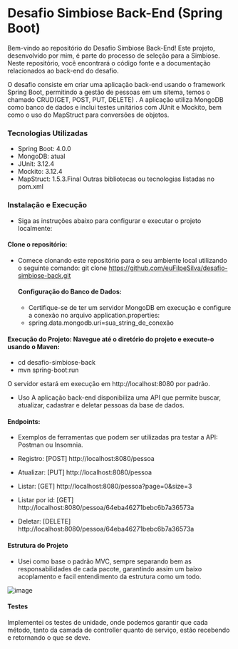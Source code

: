 # Desafio Simbiose Back-End (Spring Boot)


Bem-vindo ao repositório do Desafio Simbiose Back-End! Este projeto, desenvolvido por mim, é parte do processo de seleção para a Simbiose. Neste repositório, você encontrará o código fonte e a documentação relacionados ao back-end do desafio.

O desafio consiste em criar uma aplicação back-end usando o framework Spring Boot, permitindo a gestão de pessoas em um sitema, temos o chamado CRUD(GET, POST, PUT, DELETE) . A aplicação utiliza MongoDB como banco de dados e inclui testes unitários com JUnit e Mockito, bem como o uso do MapStruct para conversões de objetos.

### Tecnologias Utilizadas
- Spring Boot: 4.0.0
- MongoDB: atual
- JUnit: 3.12.4
- Mockito: 3.12.4
- MapStruct: 1.5.3.Final
Outras bibliotecas ou tecnologias listadas no pom.xml

### Instalação e Execução
- Siga as instruções abaixo para configurar e executar o projeto localmente:

#### Clone o repositório: 
- Comece clonando este repositório para o seu ambiente local utilizando o seguinte comando:
  git clone https://github.com/euFilpeSilva/desafio-simbiose-back.git

  #### Configuração do Banco de Dados:
  - Certifique-se de ter um servidor MongoDB em execução e configure a conexão no arquivo application.properties:
   -  spring.data.mongodb.uri=sua_string_de_conexão

#### Execução do Projeto: Navegue até o diretório do projeto e execute-o usando o Maven: 
  - cd desafio-simbiose-back
- mvn spring-boot:run

O servidor estará em execução em http://localhost:8080 por padrão.

- Uso
A aplicação back-end disponibiliza uma API que permite buscar, atualizar, cadastrar e deletar pessoas da base de dados.


#### Endpoints:

- Exemplos de ferramentas que podem ser utilizadas pra testar a API: Postman ou Insomnia.

- Registro: [POST] http://localhost:8080/pessoa
- Atualizar: [PUT] http://localhost:8080/pessoa
- Listar: [GET] http://localhost:8080/pessoa?page=0&size=3
- Listar por id: [GET] http://localhost:8080/pessoa/64eba46271bebc6b7a36573a
- Deletar: [DELETE] http://localhost:8080/pessoa/64eba46271bebc6b7a36573a

#### Estrutura do Projeto
- Usei como base o padrão MVC, sempre separando bem as responsabilidades de cada pacote, garantindo assim um baixo acoplamento e facil entendimento da estrutura como um todo.

![image](https://github.com/euFilpeSilva/desafio-simbiose-back/assets/79103757/d34662a8-076d-43f0-ae4c-14db52a6b416)


#### Testes
Implementei os testes de unidade, onde podemos garantir que cada método, tanto da camada de controller quanto de serviço, estão recebendo e retornando o que se deve.

